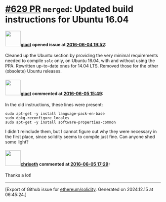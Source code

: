 # [\#629 PR](https://github.com/ethereum/solidity/pull/629) `merged`: Updated build instructions for Ubuntu 16.04

#### <img src="https://avatars.githubusercontent.com/u/7198623?u=170bb38e733704ef98b4c2e513bd0732334eec19&v=4" width="50">[giact](https://github.com/giact) opened issue at [2016-06-04 19:52](https://github.com/ethereum/solidity/pull/629):

Cleaned up the Ubuntu section by providing the very minimal requirements needed to compile `solc` only, on Ubuntu 16.04, with and without using the PPA.
Rewritten up-to-date ones for 14.04 LTS.
Removed those for the other (obsolete) Ubuntu releases.


#### <img src="https://avatars.githubusercontent.com/u/7198623?u=170bb38e733704ef98b4c2e513bd0732334eec19&v=4" width="50">[giact](https://github.com/giact) commented at [2016-06-05 15:49](https://github.com/ethereum/solidity/pull/629#issuecomment-223820585):

In the old instructions, these lines were present:

```
sudo apt-get -y install language-pack-en-base
sudo dpkg-reconfigure locales
sudo apt-get -y install software-properties-common
```

I didn't reinclude them, but I cannot figure out why they were necessary in the first place, since solidity seems to compile just fine.
Can anyone shed some light?

#### <img src="https://avatars.githubusercontent.com/u/9073706?v=4" width="50">[chriseth](https://github.com/chriseth) commented at [2016-06-05 17:29](https://github.com/ethereum/solidity/pull/629#issuecomment-223825815):

Thanks a lot!


-------------------------------------------------------------------------------



[Export of Github issue for [ethereum/solidity](https://github.com/ethereum/solidity). Generated on 2024.12.15 at 06:45:24.]
